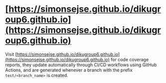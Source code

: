 # [https://simonsejse.github.io/dikugroup6.github.io](https://simonsejse.github.io/dikugroup6.github.io)

Visit [https://simonsejse.github.io/dikugroup6.github.io](https://simonsejse.github.io/dikugroup6.github.io) for code coverage reports, they update automatically through CI/CD workflows using GitHub Actions, and are generated whenever a branch with the prefix `test/<branch_name>` is created.
